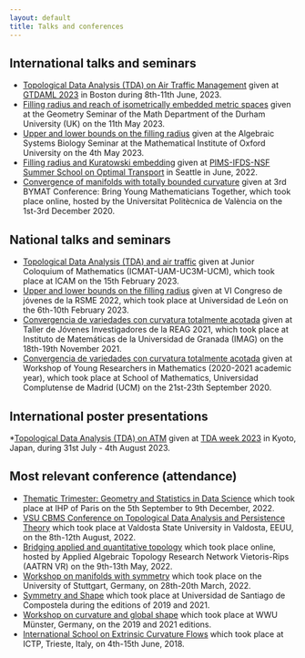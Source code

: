 ```yaml
---
layout: default
title: Talks and conferences
---
```


## International talks and seminars 
* [Topological Data Analysis (TDA) on Air Traffic Management](https://arxiv.org/abs/2304.08906) given at [GTDAML 2023](https://gtdaml.wixsite.com/2023) in Boston during 8th-11th June, 2023.
* [Filling radius and reach of isometrically embedded metric spaces](https://arxiv.org/abs/2206.08032) given at the Geometry Seminar of the Math Department of the Durham University (UK) on the 11th May 2023.
* [Upper and lower bounds on the filling radius](https://arxiv.org/abs/2206.08032) given at the Algebraic Systems Biology Seminar at the Mathematical Institute of Oxford University on the 4th May 2023.
* [Filling radius and Kuratowski embedding](https://kantorovich.org/event/2022-optimal-transport-summer-school/) given at [PIMS-IFDS-NSF Summer School on Optimal Transport](https://kantorovich.org/event/2022-optimal-transport-summer-school/) in Seattle in June, 2022.
* [Convergence of manifolds with totally bounded curvature](https://temat.es/monograficos/article/view/vol2-p75) given at 3rd BYMAT Conference: Bring Young Mathematicians Together, which took place online, hosted by the Universitat Politècnica de València on the 1st-3rd December 2020.
   

## National talks and seminars
* [Topological Data Analysis (TDA) and air traffic](https://www.icmat.es/es/actividades/coloquios/coloquio-landing/?ID=2004) given at Junior Coloquium of Mathematics (ICMAT-UAM-UC3M-UCM), which took place at ICAM on the 15th February 2023.
* [Upper and lower bounds on the filling radius](https://arxiv.org/abs/2206.08032) given at VI Congreso de jóvenes de la RSME 2022, which took place at Universidad de León on the 6th-10th February 2023.
* [Convergencia de variedades con curvatura totalmente acotada](https://www.ugr.es/~reag/taller2021/) given at Taller de Jóvenes Investigadores de la REAG 2021, which took place at Instituto de Matemáticas de la Universidad de Granada (IMAG) on the 18th-19th November 2021.
* [Convergencia de variedades con curvatura totalmente acotada]() given at Workshop of Young Researchers in Mathematics (2020-2021 academic year), which took place at School of Mathematics, Universidad Complutense de Madrid (UCM) on the 21st-23th September 2020.


## International poster presentations
*[Topological Data Analysis (TDA) on ATM](https://arxiv.org/abs/2304.08906) given at [TDA week 2023](https://sites.google.com/view/tdaweek2023/home?authuser=0) in Kyoto, Japan, during 31st July - 4th August 2023.


## Most relevant conference (attendance)
* [Thematic Trimester: Geometry and Statistics in Data Science](https://indico.math.cnrs.fr/event/6590/) which took place at IHP of Paris on the 5th September to 9th December, 2022.
* [VSU CBMS Conference on Topological Data Analysis and Persistence Theory](https://blog.valdosta.edu/vsu-cbms-conference/) which took place at Valdosta State University in Valdosta, EEUU, on the 8th-12th August, 2022.
* [Bridging applied and quantitative topology](https://sites.google.com/view/applied-quantitative-topology/?pli=1) which took place online, hosted by Applied Algebraic Topology Research Network Vietoris-Rips (AATRN VR) on the 9th-13th May, 2022.
* [Workshop on manifolds with symmetry](https://www.igt.uni-stuttgart.de/workshop-2022/) which took place on the University of Stuttgart, Germany, on 28th-20th March, 2022.
* [Symmetry and Shape](http://xtsunxet.usc.es/symmetry2022/) which took place at Universidad de Santiago de Compostela during the editions of 2019 and 2021.
* [Workshop on curvature and global shape](https://www.uni-muenster.de/Diffgeo/cgs_2023/index.html) which took place at WWU Münster, Germany, on the 2019 and 2021 editions.
* [International School on Extrinsic Curvature Flows](https://indico.ictp.it/event/8314/) which took place at ICTP, Trieste, Italy, on 4th-15th June, 2018.

